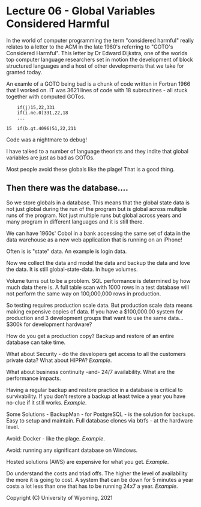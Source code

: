 




<style>
.pagebreak { page-break-before: always; }
.half { height: 200px; }
</style>



# Lecture 06 -  Global Variables Considered Harmful                                    

In the world of computer programming the term "considered harmful" 
really relates to a letter to the ACM in the late 1960's referring
to "GOTO's Considered Harmful".  This letter by Dr Edward Dijkstra,
one of the worlds top computer language researchers set in motion
the development of block structured languages and a host of other
developments that we take for granted today.

An examle of a GOTO being bad is a chunk of code written in 
Fortran 1966 that I worked on.  IT was 3621 lines of code
with 18 subroutines - all stuck together with computed
GOTos.

```
	if(j)15,22,331
	if(i.ne.0)331,22,18
	...

15	if(b.gt.4096)51,22,211
```

Code was a nightmare to debug!

I have talked to a number of language theorists and they indite
that global variables are just as bad as GOTOs.

Most people avoid these globals like the plage!   That is a good
thing. 

## Then there was the database....

So we store globals in a database.  This means that the global state
data is not just global during the run of the program but is global
across multiple runs of the program.   Not just multiple runs but
global across years and many program in different languages and
it is still there.

We can have 1960s' Cobol in a bank accessing the same set of data in the
data warehouse as a new web application that is running on an
iPhone!

Often is is "state" data.  An example is login data.

Now we collect the data and model the data and backup the data and
love the data.  It is still global-state-data.  In huge volumes.

Volume turns out to be a problem.  SQL performance is determined
by how much data there is.  A full table scan with 1000 rows in
a test database will not perform the same way on 100,000,000 rows
in production.

So testing requires production scale data.  But production scale
data means making expensive copies of data.  If you have a $100,000.00
system for production and 3 development groups that want to use
the same data... $300k for development hardware?

How do you get a production copy?  Backup and restore of an 
entire database can take time.

What about Security - do the developers get access to all the 
customers private data? What about HIPPA?
*Example*.

What about business continuity -and- 24/7 availability.  What are
the performance impacts.

Having a regular backup and restore practice in a database is
critical to survivability.  If you don't restore a backup 
at least twice a year you have no-clue if it still works.
*Example*.

Some Solutions - BackupMan - for PostgreSQL - is the solution
for backups.  Easy to setup and maintain.  Full database
clones via btrfs - at the hardware level.

Avoid: Docker - like the plage.
*Example*.

Avoid: running any significant database on Windows.

Hosted solutions (AWS) are expensive for what you get.
*Example*.

Do understand the costs and triad offs.  The higher the level
of availability the more it is going to cost.  A system that can
be down for 5 minutes  a year costs a lot less than one that has
to be running 24x7 a year.
*Example*.




























Copyright (C) University of Wyoming, 2021
